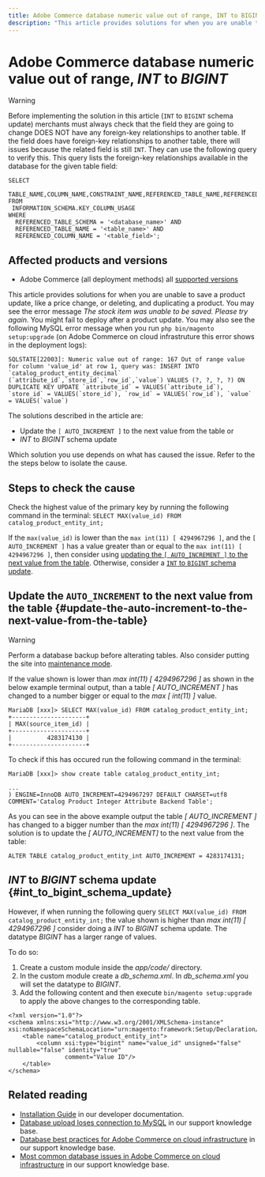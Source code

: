 ```yaml
---
title: Adobe Commerce database numeric value out of range, INT to BIGINT
description: "This article provides solutions for when you are unable to save a product update, like a price change, or deleting, and duplicating a product."
---
```


# Adobe Commerce database numeric value out of range, *INT* to *BIGINT*

>[!WARNING]
>
>Before implementing the solution in this article (`INT` to `BIGINT` schema update) merchants must always check that the field they are going to change DOES NOT have any foreign-key relationships to another table. If the field does have foreign-key relationships to another table, there will issues because the related field is still `INT`. They can use the following query to verify this. This query lists the foreign-key relationships available in the database for the given table field: 
>```mysql
>SELECT 
>   TABLE_NAME,COLUMN_NAME,CONSTRAINT_NAME,REFERENCED_TABLE_NAME,REFERENCED_COLUMN_NAME
>FROM
>  INFORMATION_SCHEMA.KEY_COLUMN_USAGE
>WHERE
>   REFERENCED_TABLE_SCHEMA = '<database_name>' AND
>   REFERENCED_TABLE_NAME = '<table_name>' AND
>   REFERENCED_COLUMN_NAME = '<table_field>';
>```

## Affected products and versions

* Adobe Commerce (all deployment methods) all [supported versions](https://www.adobe.com/content/dam/cc/en/legal/terms/enterprise/pdfs/Adobe-Commerce-Software-Lifecycle-Policy.pdf)

This article provides solutions for when you are unable to save a product update, like a price change, or deleting, and duplicating a product. 
You may see the error message *The stock item was unable to be saved. Please try again.* You might fail to deploy after a product update. You may also see the following MySQL error message when you run `php bin/magento setup:upgrade` (on Adobe Commerce on cloud infrastruture this error shows in the deployment logs):

```mysql
SQLSTATE[22003]: Numeric value out of range: 167 Out of range value for column 'value_id' at row 1, query was: INSERT INTO `catalog_product_entity_decimal` (`attribute_id`,`store_id`,`row_id`,`value`) VALUES (?, ?, ?, ?) ON DUPLICATE KEY UPDATE `attribute_id` = VALUES(`attribute_id`), `store_id` = VALUES(`store_id`), `row_id` = VALUES(`row_id`), `value` = VALUES(`value`)
```

The solutions described in the article are:
* Update the `[ AUTO_INCREMENT ]` to the next value from the table or
* *INT* to *BIGINT* schema update

Which solution you use depends on what has caused the issue. Refer to the the steps below to isolate the cause.

## Steps to check the cause


Check the highest value of the primary key by running the following command in the terminal: `SELECT MAX(value_id) FROM catalog_product_entity_int;`

If the `max(value_id)` is lower than the `max int(11) [ 4294967296 ]`, and the `[ AUTO_INCREMENT ]` has a value greater than or equal to the `max int(11) [ 4294967296 ]`, then consider using [updating the `[ AUTO_INCREMENT ]` to the next value from the table](#update-the-auto-increment-to-the-next-value-from-the-table). Otherwise, consider a [`INT` to `BIGINT` schema update](#int_to_bigint_schema_update).

## Update the `AUTO_INCREMENT` to the next value from the table {#update-the-auto-increment-to-the-next-value-from-the-table}

>[!WARNING]
>
>Perform a database backup before alterating tables. Also consider putting the site into [maintenance mode](https://experienceleague.adobe.com/docs/commerce-operations/configuration-guide/setup/application-modes.html?lang=en#maintenance-mode).

If the value shown is lower than *max int(11) [ 4294967296 ]* as shown in the below example terminal output, than a table *[ AUTO_INCREMENT ]* has changed to a number bigger or equal to the *max [ int(11) ]* value. 

```mariadb
MariaDB [xxx]> SELECT MAX(value_id) FROM catalog_product_entity_int;
+---------------------+
| MAX(source_item_id) |
+---------------------+
|          4283174130 |
+---------------------+
```

To check if this has occured run the following command in the terminal:

```
MariaDB [xxx]> show create table catalog_product_entity_int;

...
) ENGINE=InnoDB AUTO_INCREMENT=4294967297 DEFAULT CHARSET=utf8 COMMENT='Catalog Product Integer Attribute Backend Table';
```

As you can see in the above example output the table *[ AUTO_INCREMENT ]* has changed to a bigger number than the *max int(11) [ 4294967296 ]*. The solution is to update the *[ AUTO_INCREMENT]* to the next value from the table:

```
ALTER TABLE catalog_product_entity_int AUTO_INCREMENT = 4283174131;
```

## *INT* to *BIGINT* schema update {#int_to_bigint_schema_update}

However, if when running the following query `SELECT MAX(value_id) FROM catalog_product_entity_int;` the value shown is higher than *max int(11) [ 4294967296 ]*  consider doing a *INT* to *BIGINT* schema update. The datatype *BIGINT* has a larger range of values.

To do so:

1. Create a custom module inside the *app/code/* directory.
1. In the custom module create a *db_schema.xml*. In *db_schema.xml* you will set the datatype to *BIGINT*. 
1. Add the following content and then execute `bin/magento setup:upgrade` to apply the above changes to the corresponding table.

```
<?xml version="1.0"?>
<schema xmlns:xsi="http://www.w3.org/2001/XMLSchema-instance" xsi:noNamespaceSchemaLocation="urn:magento:framework:Setup/Declaration/Schema/etc/schema.xsd">
    <table name="catalog_product_entity_int">
        <column xsi:type="bigint" name="value_id" unsigned="false" nullable="false" identity="true"
                comment="Value ID"/>
    </table>
</schema>
```


## Related reading

* [Installation Guide](https://experienceleague.adobe.com/docs/commerce-operations/installation-guide/prerequisites/database-server/mysql.html) in our developer documentation.
* [Database upload loses connection to MySQL](https://experienceleague.adobe.com/docs/commerce-knowledge-base/kb/troubleshooting/database/database-upload-loses-connection-to-mysql.html?lang=en) in our support knowledge base. 
* [Database best practices for Adobe Commerce on cloud infrastructure](https://experienceleague.adobe.com/docs/commerce-knowledge-base/kb/best-practices/database/database-best-practices-for-magento-commerce-cloud.html?lang=en) in our support knowledge base.
* [Most common database issues in Adobe Commerce on cloud infrastructure](https://experienceleague.adobe.com/docs/commerce-knowledge-base/kb/best-practices/database/most-common-database-issues-in-magento-commerce-cloud.html?lang=en) in our support knowledge base.

